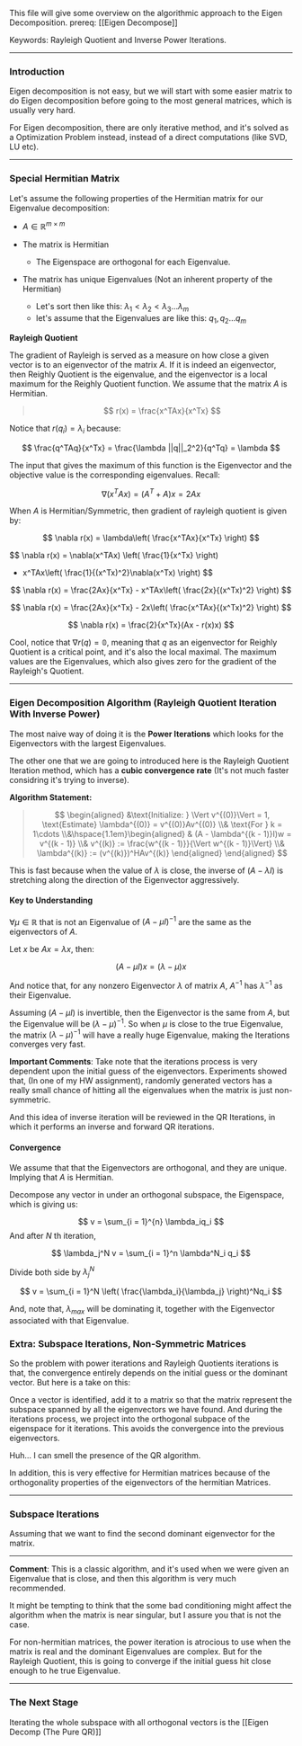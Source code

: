 This file will give some overview on the algorithmic approach to the Eigen Decomposition. 
prereq: [[Eigen Decompose]]

Keywords: Rayleigh Quotient and Inverse Power Iterations. 

---

### **Introduction**

Eigen decomposition is not easy, but we will start with some easier matrix to do Eigen decomposition before going to the most general matrices, which is usually very hard. 

For Eigen decomposition, there are only iterative method, and it's solved as a Optimization Problem instead, instead of a direct computations (like SVD, LU etc). 

---

### **Special Hermitian Matrix**

Let's assume the following properties of the Hermitian matrix for our Eigenvalue decomposition: 
* $A \in \mathbb{R}^{m\times m}$

* The matrix is Hermitian 
	* The Eigenspace are orthogonal for each Eigenvalue. 
* The matrix has unique Eigenvalues (Not an inherent property of the Hermitian)
	* Let's sort then like this: $\lambda_1 < \lambda_2 < \lambda_3... \lambda_m$
	* let's assume that the Eigenvalues are like this: $q_1, q_2... q_m$

**Rayleigh Quotient**

The gradient of Rayleigh is served as a measure on how close a given vector is to an eigenvector of the matrix $A$. If it is indeed an eigenvector, then Reighly Quotient is the eigenvalue, and the eigenvector is a local maximum for the Reighly Quotient function. We assume that the matrix $A$ is Hermitian. 

> $$
> r(x) = \frac{x^TAx}{x^Tx}
> $$

Notice that $r(q_i) = \lambda_i$ because: 

$$
\frac{q^TAq}{x^Tx} = \frac{\lambda ||q||_2^2}{q^Tq} = \lambda
$$

The input that gives the maximum of this function is the Eigenvector and the objective value is the corresponding eigenvalues. Recall: 

$$\nabla (x^TAx) = (A^T + A)x =  2Ax$$

When $A$ is Hermitian/Symmetric, then gradient of rayleigh quotient is given by: 

$$
\nabla r(x) = \lambda\left(
\frac{x^TAx}{x^Tx}
\right)
$$

$$
\nabla r(x) = \nabla(x^TAx) \left(
	\frac{1}{x^Tx}
\right)
- x^TAx\left(
\frac{1}{(x^Tx)^2}\nabla(x^Tx)
\right)
$$

$$
\nabla r(x) = \frac{2Ax}{x^Tx} - x^TAx\left(
\frac{2x}{(x^Tx)^2}
\right)
$$

$$
\nabla r(x) = \frac{2Ax}{x^Tx} - 2x\left(
\frac{x^TAx}{(x^Tx)^2}
\right)
$$

$$
\nabla r(x) = \frac{2}{x^Tx}(Ax - r(x)x)
$$

Cool, notice  that $\nabla r(q) = \mathbb{0}$, meaning that $q$ as an eigenvector for Reighly Quotient is a critical point, and it's also the local maximal. The maximum values are the Eigenvalues, which also gives zero for the gradient of the Rayleigh's Quotient. 

---
### **Eigen Decomposition Algorithm (Rayleigh Quotient Iteration With Inverse Power)**

The most naive way of doing it is the **Power Iterations** which looks for the Eigenvectors with the largest Eigenvalues. 

The other one that we are going to introduced here is the Rayleigh Quotient Iteration method, which has a **cubic convergence rate** (It's not much faster considring it's trying to inverse). 


**Algorithm Statement:** 

> $$
> \begin{aligned}
> 	&\text{Initialize: } \Vert v^{(0)}\Vert = 1, \text{Estimate} \lambda^{(0)} = v^{(0)}Av^{(0)}
> 	\\& 
> 	\text{For } k = 1\cdots 
> 	\\&\hspace{1.1em}\begin{aligned}
> 		& (A - \lambda^{(k - 1)}I)w = v^{(k - 1)}
> 		\\&
> 		v^{(k)} := \frac{w^{(k - 1)}}{\Vert w^{(k - 1)}\Vert}
> 		\\& 
> 		\lambda^{(k)} := (v^{(k)})^HAv^{(k)}
> 	\end{aligned}
> \end{aligned}
> $$

This is fast because when the value of $\lambda$ is close, the inverse of $(A - \lambda I)$ is stretching along the direction of the Eigenvector aggressively. 

#### **Key to Understanding** 
$\forall \mu \in \mathbb{R}$ that is not an Eigenvalue of $(A - \mu I)^{-1}$ are the same as the eigenvectors of $A$. 

Let $x$ be $Ax = \lambda x$, then: 

$$
(A - \mu I) x = (\lambda - \mu)x
$$

And notice that, for any nonzero Eigenvector $\lambda$ of matrix $A$, $A^{-1}$ has $\lambda^{-1}$ as their Eigenvalue. 

Assuming $(A - \mu I)$ is invertible, then the Eigenvector is the same from $A$, but the Eigenvalue will be $(\lambda - \mu)^{-1}$. So when $\mu$ is close to the true Eigenvalue, the matrix $(\lambda - \mu)^{-1}$ will have a really huge Eigenvalue, making the Iterations converges very fast. 

**Important Comments**: 
Take note that the iterations process is very dependent upon the initial guess of the eigenvectors. Experiments showed that, (In one of my HW assignment), randomly generated vectors has a really small chance of hitting all the eigenvalues when the matrix is just non-symmetric. 

And this idea of inverse iteration will be reviewed in the QR Iterations, in which it performs an inverse and forward QR iterations. 

#### **Convergence** 

We assume that that the Eigenvectors are orthogonal, and they are unique. Implying that $A$ is Hermitian. 

Decompose any vector in under an orthogonal subspace, the Eigenspace, which is giving us: 

$$
v = \sum_{i = 1}^{n} \lambda_iq_i
$$
And after $N$ th iteration,

$$
\lambda_j^N v = \sum_{i = 1}^n \lambda^N_i q_i
$$

Divide both side by $\lambda_j^N$

$$
v = \sum_{i = 1}^N
\left(
\frac{\lambda_i}{\lambda_j}
\right)^Nq_i
$$

And, note that, $\lambda_{max}$ will be dominating it, together with the Eigenvector associated with that Eigenvalue. 

### **Extra: Subspace Iterations, Non-Symmetric Matrices**

So the problem with power iterations and Rayleigh Quotients iterations is that, the convergence entirely depends on the initial guess or the dominant vector. But here is a take on this: 

Once a vector is identified, add it to a matrix so that the matrix represent the subspace spanned by all the eigenvectors we have found. And during the iterations process, we project into the orthogonal subpace of the eigenspace for it iterations. This avoids the convergence into the previous eigenvectors. 

Huh... I can smell the presence of the QR algorithm.

In addition, this is very effective for Hermitian matrices because of the orthogonality properties of the eigenvectors of the hermitian Matrices. 


---
### **Subspace Iterations**

Assuming that we want to find the second dominant eigenvector for the matrix. 

---
**Comment**: 
This is a classic algorithm, and it's used when we were given an Eigenvalue that is close, and then this algorithm is very much recommended. 

It might be tempting to think that the some bad conditioning might affect the algorithm when the matrix is near singular, but I assure you that is not the case. 

For non-hermitian matrices, the power iteration is atrocious to use when the matrix is real and the dominant Eigenvalues are complex. But for the Rayleigh Quotient, this is going to converge if the initial guess hit close enough to he true Eigenvalue.   

---
### **The Next Stage**
Iterating the whole subspace with all orthogonal vectors is the [[Eigen Decomp (The Pure QR)]]